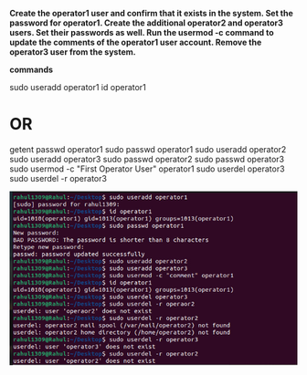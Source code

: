 **Create the operator1 user and confirm that it exists in the
system. Set the password for operator1. Create the
additional operator2 and operator3 users. Set their
passwords as well. Run the usermod -c command to update
the comments of the operator1 user account. Remove
the operator3 user from the system.**


**commands**

sudo useradd operator1
id operator1
# OR
getent passwd operator1
sudo passwd operator1
sudo useradd operator2
sudo useradd operator3
sudo passwd operator2
sudo passwd operator3
sudo usermod -c "First Operator User" operator1
sudo userdel operator3
sudo userdel -r operator3

![alt](imges/lab6.jpg)
